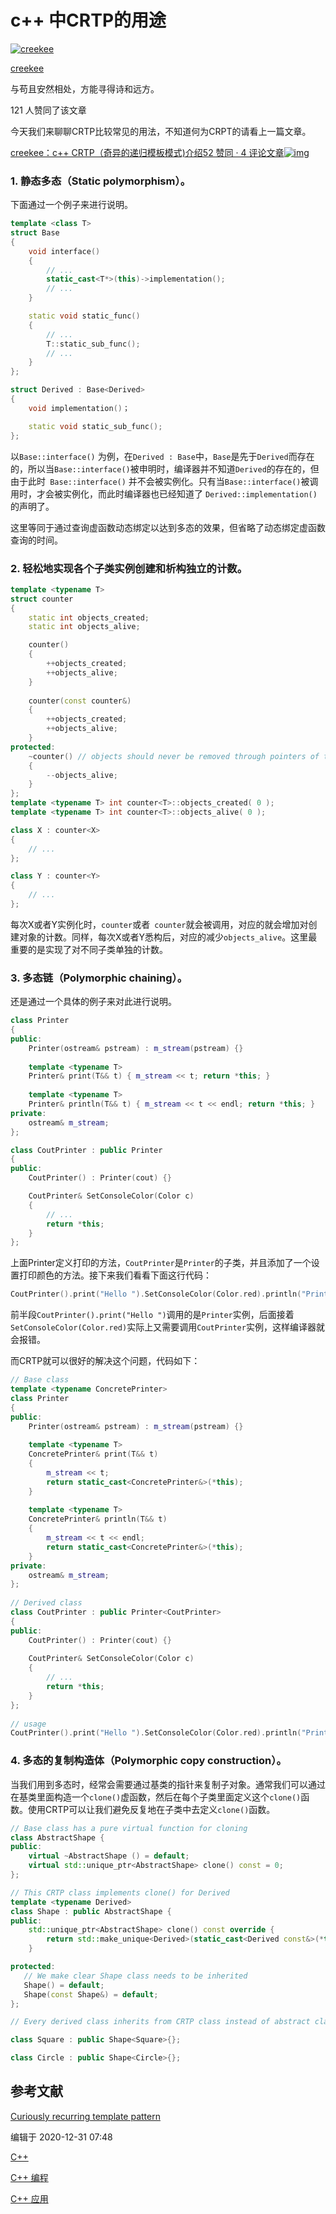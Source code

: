 # c++ 中CRTP的用途

[![creekee](https://picx.zhimg.com/cb617a439139532f1d07b3112ec95e42_l.jpg?source=32738c0c)](https://www.zhihu.com/people/creekee)

[creekee](https://www.zhihu.com/people/creekee)

与苟且安然相处，方能寻得诗和远方。

121 人赞同了该文章

今天我们来聊聊CRTP比较常见的用法，不知道何为CRPT的请看上一篇文章。

[creekee：c++ CRTP（奇异的递归模板模式)介绍52 赞同 · 4 评论文章![img](https://pic1.zhimg.com/v2-1ebd9dd004389a52558271764a8cc979_r.jpg?source=172ae18b)](https://zhuanlan.zhihu.com/p/136258767)

### 1. **静态多态（Static polymorphism）。**

下面通过一个例子来进行说明。

```cpp
template <class T> 
struct Base
{
    void interface()
    {
        // ...
        static_cast<T*>(this)->implementation();
        // ...
    }

    static void static_func()
    {
        // ...
        T::static_sub_func();
        // ...
    }
};

struct Derived : Base<Derived>
{
    void implementation()；

    static void static_sub_func();
};
```

以`Base::interface()` 为例，在`Derived : Base`中，`Base`是先于`Derived`而存在的，所以当`Base::interface()`被申明时，编译器并不知道`Derived`的存在的，但由于此时` Base::interface()` 并不会被实例化。只有当`Base::interface()`被调用时，才会被实例化，而此时编译器也已经知道了 `Derived::implementation()`的声明了。

这里等同于通过查询虚函数动态绑定以达到多态的效果，但省略了动态绑定虚函数查询的时间。

### **2. 轻松地实现各个子类实例创建和析构独立的计数。**

```cpp
template <typename T>
struct counter
{
    static int objects_created;
    static int objects_alive;

    counter()
    {
        ++objects_created;
        ++objects_alive;
    }
    
    counter(const counter&)
    {
        ++objects_created;
        ++objects_alive;
    }
protected:
    ~counter() // objects should never be removed through pointers of this type
    {
        --objects_alive;
    }
};
template <typename T> int counter<T>::objects_created( 0 );
template <typename T> int counter<T>::objects_alive( 0 );

class X : counter<X>
{
    // ...
};

class Y : counter<Y>
{
    // ...
};
```

每次X或者Y实例化时，`counter`或者` counter`就会被调用，对应的就会增加对创建对象的计数。同样，每次X或者Y悉构后，对应的减少`objects_alive`。这里最重要的是实现了对不同子类单独的计数。

### **3. 多态链（Polymorphic chaining）。**

还是通过一个具体的例子来对此进行说明。

```cpp
class Printer
{
public:
    Printer(ostream& pstream) : m_stream(pstream) {}
 
    template <typename T>
    Printer& print(T&& t) { m_stream << t; return *this; }
 
    template <typename T>
    Printer& println(T&& t) { m_stream << t << endl; return *this; }
private:
    ostream& m_stream;
};

class CoutPrinter : public Printer
{
public:
    CoutPrinter() : Printer(cout) {}

    CoutPrinter& SetConsoleColor(Color c)
    {
        // ...
        return *this;
    }
};
```

上面Printer定义打印的方法，`CoutPrinter`是`Printer`的子类，并且添加了一个设置打印颜色的方法。接下来我们看看下面这行代码：

```cpp
CoutPrinter().print("Hello ").SetConsoleColor(Color.red).println("Printer!");
```

前半段`CoutPrinter().print("Hello ")`调用的是`Printer`实例，后面接着`SetConsoleColor(Color.red)`实际上又需要调用`CoutPrinter`实例，这样编译器就会报错。

而CRTP就可以很好的解决这个问题，代码如下：

```cpp
// Base class
template <typename ConcretePrinter>
class Printer
{
public:
    Printer(ostream& pstream) : m_stream(pstream) {}
 
    template <typename T>
    ConcretePrinter& print(T&& t)
    {
        m_stream << t;
        return static_cast<ConcretePrinter&>(*this);
    }
 
    template <typename T>
    ConcretePrinter& println(T&& t)
    {
        m_stream << t << endl;
        return static_cast<ConcretePrinter&>(*this);
    }
private:
    ostream& m_stream;
};
 
// Derived class
class CoutPrinter : public Printer<CoutPrinter>
{
public:
    CoutPrinter() : Printer(cout) {}
 
    CoutPrinter& SetConsoleColor(Color c)
    {
        // ...
        return *this;
    }
};
 
// usage
CoutPrinter().print("Hello ").SetConsoleColor(Color.red).println("Printer!");
```

### **4. 多态的复制构造体（Polymorphic copy construction）。**

当我们用到多态时，经常会需要通过基类的指针来复制子对象。通常我们可以通过在基类里面构造一个`clone()`虚函数，然后在每个子类里面定义这个`clone()`函数。使用CRTP可以让我们避免反复地在子类中去定义`clone()`函数。

```cpp
// Base class has a pure virtual function for cloning
class AbstractShape {
public:
    virtual ~AbstractShape () = default;
    virtual std::unique_ptr<AbstractShape> clone() const = 0;
};

// This CRTP class implements clone() for Derived
template <typename Derived>
class Shape : public AbstractShape {
public:
    std::unique_ptr<AbstractShape> clone() const override {
        return std::make_unique<Derived>(static_cast<Derived const&>(*this));
    }

protected:
   // We make clear Shape class needs to be inherited
   Shape() = default;
   Shape(const Shape&) = default;
};

// Every derived class inherits from CRTP class instead of abstract class

class Square : public Shape<Square>{};

class Circle : public Shape<Circle>{};
```

## **参考文献**

[Curiously recurring template pattern](https://en.wikipedia.org/wiki/Curiously_recurring_template_pattern)



编辑于 2020-12-31 07:48

[C++](https://www.zhihu.com/topic/19584970)

[C++ 编程](https://www.zhihu.com/topic/19836485)

[C++ 应用](https://www.zhihu.com/topic/19629326)